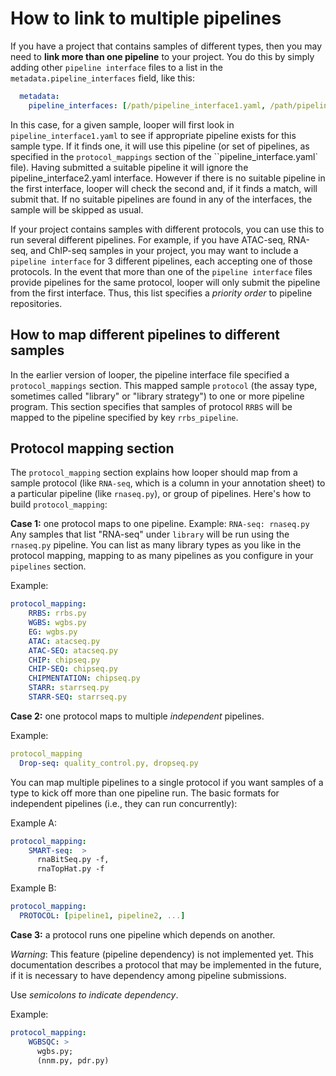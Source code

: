 # How to link to multiple pipelines

If you have a project that contains samples of different types, then you may need to **link more than one pipeline** to your project. You do this by simply adding other `pipeline interface` files to a list in the `metadata.pipeline_interfaces` field, like this:

```yaml
  metadata:
    pipeline_interfaces: [/path/pipeline_interface1.yaml, /path/pipeline_interface2.yaml]
```


In this case, for a given sample, looper will first look in `pipeline_interface1.yaml` to see if appropriate pipeline exists for this sample type. If it finds one, it will use this pipeline (or set of pipelines, as specified in the `protocol_mappings` section of the ``pipeline_interface.yaml` file). Having submitted a suitable pipeline it will ignore the pipeline_interface2.yaml interface. However if there is no suitable pipeline in the first interface, looper will check the second and, if it finds a match, will submit that. If no suitable pipelines are found in any of the interfaces, the sample will be skipped as usual.

If your project contains samples with different protocols, you can use this to run several different pipelines. For example, if you have ATAC-seq, RNA-seq, and ChIP-seq samples in your project, you may want to include a `pipeline interface` for 3 different pipelines, each accepting one of those protocols. In the event that more than one of the `pipeline interface` files provide pipelines for the same protocol, looper will only submit the pipeline from the first interface. Thus, this list specifies a *priority order* to pipeline repositories.


## How to map different pipelines to different samples

In the earlier version of looper, the pipeline interface file specified a `protocol_mappings` section. This mapped sample `protocol` (the assay type, sometimes called "library" or "library strategy") to one or more pipeline program.  This section specifies that samples of protocol `RRBS` will be mapped to the pipeline specified by key `rrbs_pipeline`. 
 




## Protocol mapping section

The `protocol_mapping` section explains how looper should map from a sample protocol 
(like `RNA-seq`, which is a column in your annotation sheet) to a particular pipeline (like `rnaseq.py`), or group of pipelines. 
Here's how to build `protocol_mapping`:

**Case 1:** one protocol maps to one pipeline. Example: `RNA-seq: rnaseq.py`
Any samples that list "RNA-seq" under `library` will be run using the `rnaseq.py` pipeline. 
You can list as many library types as you like in the protocol mapping, 
mapping to as many pipelines as you configure in your `pipelines` section.

Example:
    
```yaml
protocol_mapping:
    RRBS: rrbs.py
    WGBS: wgbs.py
    EG: wgbs.py
    ATAC: atacseq.py
    ATAC-SEQ: atacseq.py
    CHIP: chipseq.py
    CHIP-SEQ: chipseq.py
    CHIPMENTATION: chipseq.py
    STARR: starrseq.py
    STARR-SEQ: starrseq.py
```

**Case 2:** one protocol maps to multiple *independent* pipelines. 
    
Example:

```yaml
protocol_mapping
  Drop-seq: quality_control.py, dropseq.py
```

You can map multiple pipelines to a single protocol if you want samples of a type to kick off more than one pipeline run.
The basic formats for independent pipelines (i.e., they can run concurrently):

Example A:
```yaml
protocol_mapping:
    SMART-seq:  >
      rnaBitSeq.py -f,
      rnaTopHat.py -f
```


Example B:
```yaml
protocol_mapping:
  PROTOCOL: [pipeline1, pipeline2, ...]
```

**Case 3:** a protocol runs one pipeline which depends on another.

*Warning*: This feature (pipeline dependency) is not implemented yet. This documentation describes a protocol that may be implemented in the future, if it is necessary to have dependency among pipeline submissions.

Use *semicolons to indicate dependency*.

Example:
```yaml
protocol_mapping:
    WGBSQC: >
      wgbs.py;
      (nnm.py, pdr.py)
```